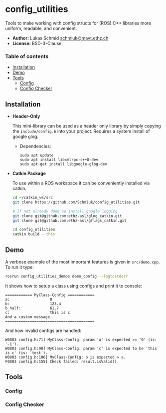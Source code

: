 # config_utilities
Tools to make working with config structs for (ROS) C++ libraries more uniform, readable, and convenient.

* **Author:** Lukas Schmid <schmluk@mavt.ethz.ch>
* **License:** BSD-3-Clause.

### Table of contents
* [Installation](#Installation)
* [Demo](#Demo)
* [Tools](#Tools)
  * [Config](#Config)
  * [Config Checker](#Config-Checker)
  

## Installation
* **Header-Only**

  This mini-library can be used as a header only library by simply copying the `include/config.h` into your project.
  Requires a system install of google glog.
  
  * Dependencies:
    ```
    sudo apt update
    sudo apt install libxmlrpc-c++8-dev
    sudo apt-get install libgoogle-glog-dev
    ```

* **Catkin Package**

  To use within a ROS workspace it can be conveniently installed via catkin. 
  ```sh
  cd ~/catkin_ws/src
  git clone https://github.com/Schmluk/config_utilities.git
  
  # If not already done so install google logging
  git clone git@github.com:ethz-asl/glog_catkin.git
  git clone git@github.com:ethz-asl/gflags_catkin.git
  
  cd config_utilities
  catkin build --this
  ```
## Demo
A verbose example of the most important features is given in `src/demo.cpp`. 
To run it type:
```sh
rosrun config_utilities_demos demo_config --logtostderr
```
It shows how to setup a class using configs and print it to console:
```
============ MyClass-Config ============
a:                  0
b:                  123.4
b_half:             61.7
c:                  this is c
And a custom message.
========================================
``` 
And how invalid configs are handled:
```
W0803 config.h:71] MyClass-Config: param 'a' is expected >= '0' (is: '-1').
W0803 config.h:98] MyClass-Config: param 'c' is expected to be 'this is c' (is: 'test').
W0803 config.h:106] MyClass-Config: b is expected > a.
F0803 config.h:155] Check failed: result.isValid() 

```


## Tools
### Config

### Config Checker

